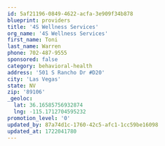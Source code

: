 ```yaml
---
id: 5af21196-0849-4622-acfa-3e909f34b878
blueprint: providers
title: '4S Wellness Services'
org_name: '4S Wellness Services'
first_name: Toni
last_name: Warren
phone: 702-487-9555
sponsored: false
category: behavioral-health
address: '501 S Rancho Dr #D20'
city: 'Las Vegas'
state: NV
zip: '89106'
_geoloc:
  lat: 36.16585756932874
  lng: -115.1712704595232
promotion_level: '0'
updated_by: 87a74d1c-1760-42c5-afc1-1cc59be16098
updated_at: 1722041780
---
```

